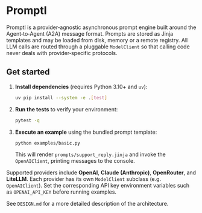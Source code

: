 # PromptI

PromptI is a provider‑agnostic asynchronous prompt engine built around the
Agent‑to‑Agent (A2A) message format. Prompts are stored as Jinja templates and
may be loaded from disk, memory or a remote registry. All LLM calls are routed
through a pluggable `ModelClient` so that calling code never deals with
provider‑specific protocols.

## Get started

1. **Install dependencies** (requires Python 3.10+ and `uv`):

   ```bash
   uv pip install --system -e .[test]
   ```

2. **Run the tests** to verify your environment:

   ```bash
   pytest -q
   ```

3. **Execute an example** using the bundled prompt template:

   ```bash
   python examples/basic.py
   ```

   This will render `prompts/support_reply.jinja` and invoke the
   `OpenAIClient`, printing messages to the console.

Supported providers include **OpenAI**, **Claude (Anthropic)**, **OpenRouter**,
and **LiteLLM**.  Each provider has its own `ModelClient` subclass (e.g.
`OpenAIClient`).  Set the corresponding API key environment variables such as
`OPENAI_API_KEY` before running examples.

See `DESIGN.md` for a more detailed description of the architecture.
